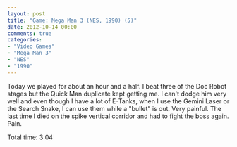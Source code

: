 ```yaml
---
layout: post
title: "Game: Mega Man 3 (NES, 1990) (5)"
date: 2012-10-14 00:00
comments: true
categories:
- "Video Games"
- "Mega Man 3"
- "NES"
- "1990"
---
```


Today we played for about an hour and a half. I beat three of the
Doc Robot stages but the Quick Man duplicate kept getting me. I
can't dodge him very well and even though I have a lot of E-Tanks,
when I use the Gemini Laser or the Search Snake, I can use them
while a "bullet" is out. Very painful. The last time I died on the
spike vertical corridor and had to fight the boss again. Pain.

Total time: 3:04
